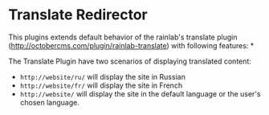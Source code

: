 # Translate Redirector
This plugins extends default behavior of the rainlab's translate plugin (http://octobercms.com/plugin/rainlab-translate) with following features:
 * 

The Translate Plugin have two scenarios of displaying translated content:

 * `http://website/ru/` will display the site in Russian
 * `http://website/fr/` will display the site in French
 * `http://website/` will display the site in the default language or the user's chosen language.

